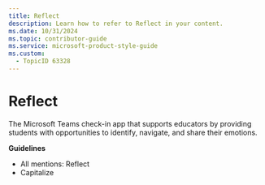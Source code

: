 ```yaml
---
title: Reflect
description: Learn how to refer to Reflect in your content.
ms.date: 10/31/2024
ms.topic: contributor-guide
ms.service: microsoft-product-style-guide
ms.custom:
  - TopicID 63328
---
```



# Reflect

The Microsoft Teams check-in app that supports educators by providing students with opportunities to identify, navigate, and share their emotions.

**Guidelines**

- All mentions: Reflect
- Capitalize

